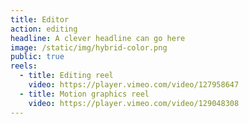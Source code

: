 ```yaml
---
title: Editor
action: editing
headline: A clever headline can go here
image: /static/img/hybrid-color.png
public: true
reels:
  - title: Editing reel
    video: https://player.vimeo.com/video/127958647
  - title: Motion graphics reel
    video: https://player.vimeo.com/video/129048308
---
```

